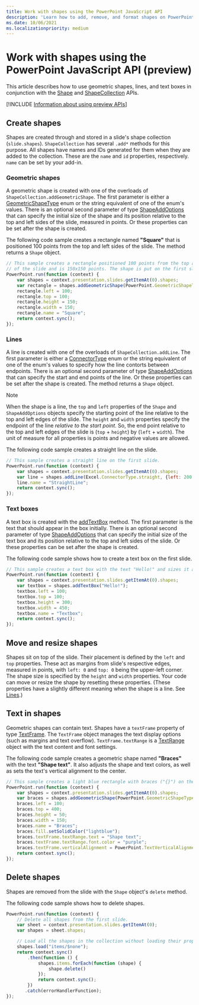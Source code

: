 ```yaml
---
title: Work with shapes using the PowerPoint JavaScript API
description: 'Learn how to add, remove, and format shapes on PowerPoint slides.'
ms.date: 10/06/2021
ms.localizationpriority: medium
---
```


# Work with shapes using the PowerPoint JavaScript API (preview)

This article describes how to use geometric shapes, lines, and text boxes in conjunction with the [Shape](/javascript/api/powerpoint/powerpoint.shape) and [ShapeCollection](/javascript/api/powerpoint/powerpoint.shapecollection) APIs.

[!INCLUDE [Information about using preview APIs](../includes/using-preview-apis-host.md)]

## Create shapes

Shapes are created through and stored in a slide's shape collection (`slide.shapes`). `ShapeCollection` has several `.add*` methods for this purpose. All shapes have names and IDs generated for them when they are added to the collection. These are the `name` and `id` properties, respectively. `name` can be set by your add-in.

### Geometric shapes

A geometric shape is created with one of the overloads of `ShapeCollection.addGeometricShape`. The first parameter is either a [GeometricShapeType](/javascript/api/powerpoint/powerpoint.geometricshapetype) enum or the string equivalent of one of the enum's values. There is an optional second parameter of type [ShapeAddOptions](/javascript/api/powerpoint/powerpoint.shapeaddoptions) that can specify the initial size of the shape and its position relative to the top and left sides of the slide, measured in points. Or these properties can be set after the shape is created.

The following code sample creates a rectangle named **"Square"** that is positioned 100 points from the top and left sides of the slide. The method returns a `Shape` object.

```js
// This sample creates a rectangle positioned 100 points from the top and left sides
// of the slide and is 150x150 points. The shape is put on the first slide.
PowerPoint.run(function (context) {
    var shapes = context.presentation.slides.getItemAt(0).shapes;
    var rectangle = shapes.addGeometricShape(PowerPoint.GeometricShapeType.rectangle);
    rectangle.left = 100;
    rectangle.top = 100;
    rectangle.height = 150;
    rectangle.width = 150;
    rectangle.name = "Square";
    return context.sync();
});
```

### Lines

A line is created with one of the overloads of `ShapeCollection.addLine`. The first parameter is either a [ConnectorType](/javascript/api/powerpoint/powerpoint.connectortype) enum or the string equivalent of one of the enum's values to specify how the line contorts between endpoints. There is an optional second parameter of type [ShapeAddOptions](/javascript/api/powerpoint/powerpoint.shapeaddoptions) that can specify the start and end points of the line. Or these properties can be set after the shape is created. The method returns a `Shape` object.

> [!NOTE]
> When the shape is a line, the `top` and `left` properties of the `Shape` and `ShapeAddOptions` objects specify the starting point of the line relative to the top and left edges of the slide. The `height` and `width` properties specify the endpoint of the line *relative to the start point*. So, the end point relative to the top and left edges of the slide is (`top` + `height`) by (`left` + `width`). The unit of measure for all properties is points and negative values are allowed.

The following code sample creates a straight line on the slide.

```js
// This sample creates a straight line on the first slide.
PowerPoint.run(function (context) {
    var shapes = context.presentation.slides.getItemAt(0).shapes;
    var line = shapes.addLine(Excel.ConnectorType.straight, {left: 200, top: 50, height: 300, width: 150});
    line.name = "StraightLine";
    return context.sync();
});
```

### Text boxes

A text box is created with the [addTextBox](/javascript/api/powerpoint/shapecollection#powerpoint-powerpoint-shapecollection-addTextBox-member(1)) method. The first parameter is the text that should appear in the box initially. There is an optional second parameter of type [ShapeAddOptions](/javascript/api/powerpoint/powerpoint.shapeaddoptions) that can specify the initial size of the text box and its position relative to the top and left sides of the slide. Or these properties can be set after the shape is created.

The following code sample shows how to create a text box on the first slide.

```js
// This sample creates a text box with the text "Hello!" and sizes it appropriately.
PowerPoint.run(function (context) {
    var shapes = context.presentation.slides.getItemAt(0).shapes;
    var textbox = shapes.addTextBox("Hello!");
    textbox.left = 100;
    textbox.top = 100;
    textbox.height = 300;
    textbox.width = 450;
    textbox.name = "Textbox";
    return context.sync();
});
```

## Move and resize shapes

Shapes sit on top of the slide. Their placement is defined by the `left` and `top` properties. These act as margins from slide's respective edges, measured in points, with `left: 0` and `top: 0` being the upper-left corner. The shape size is specified by the `height` and `width` properties. Your code can move or resize the shape by resetting these properties. (These properties have a slightly different meaning when the shape is a line. See [Lines](#lines).)

## Text in shapes

Geometric shapes can contain text. Shapes have a `textFrame` property of type [TextFrame](/javascript/api/powerpoint/powerpoint.textframe). The `TextFrame` object manages the text display options (such as margins and text overflow). `TextFrame.textRange` is a [TextRange](/javascript/api/powerpoint/powerpoint.textrange) object with the text content and font settings.

The following code sample creates a geometric shape named **"Braces"** with the text **"Shape text"**. It also adjusts the shape and text colors, as well as sets the text's vertical alignment to the center.

```js
// This sample creates a light blue rectangle with braces ("{}") on the left and right ends and adds the purple text "Shape text" to the center.
PowerPoint.run(function (context) {
    var shapes = context.presentation.slides.getItemAt(0).shapes;
    var braces = shapes.addGeometricShape(PowerPoint.GeometricShapeType.bracePair);
    braces.left = 100;
    braces.top = 400;
    braces.height = 50;
    braces.width = 150;
    braces.name = "Braces";
    braces.fill.setSolidColor("lightblue");
    braces.textFrame.textRange.text = "Shape text";
    braces.textFrame.textRange.font.color = "purple";
    braces.textFrame.verticalAlignment = PowerPoint.TextVerticalAlignment.middleCentered;
    return context.sync();
});
```

## Delete shapes

Shapes are removed from the slide with the `Shape` object's `delete` method.

The following code sample shows how to delete shapes.

```js
PowerPoint.run(function (context) {
    // Delete all shapes from the first slide.
    var sheet = context.presentation.slides.getItemAt(0);
    var shapes = sheet.shapes;

    // Load all the shapes in the collection without loading their properties.
    shapes.load("items/$none");
    return context.sync()
        .then(function () {
            shapes.items.forEach(function (shape) {
                shape.delete()
            });
            return context.sync();
        })
       .catch(errorHandlerFunction);
});
```
